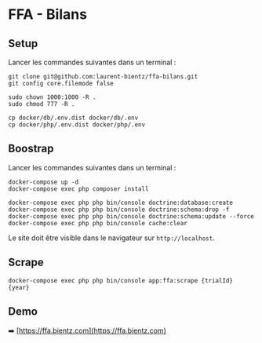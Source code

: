 # FFA - Bilans

## Setup

Lancer les commandes suivantes dans un terminal :

```console
git clone git@github.com:laurent-bientz/ffa-bilans.git
git config core.filemode false

sudo chown 1000:1000 -R .
sudo chmod 777 -R .

cp docker/db/.env.dist docker/db/.env
cp docker/php/.env.dist docker/php/.env
```

## Boostrap

Lancer les commandes suivantes dans un terminal :

```console
docker-compose up -d
docker-compose exec php composer install

docker-compose exec php php bin/console doctrine:database:create
docker-compose exec php php bin/console doctrine:schema:drop -f
docker-compose exec php php bin/console doctrine:schema:update --force
docker-compose exec php php bin/console cache:clear
```

Le site doit être visible dans le navigateur sur `http://localhost`.

## Scrape

```console
docker-compose exec php php bin/console app:ffa:scrape {trialId} {year}
```

## Demo

➡️ [https://ffa.bientz.com](https://ffa.bientz.com)
